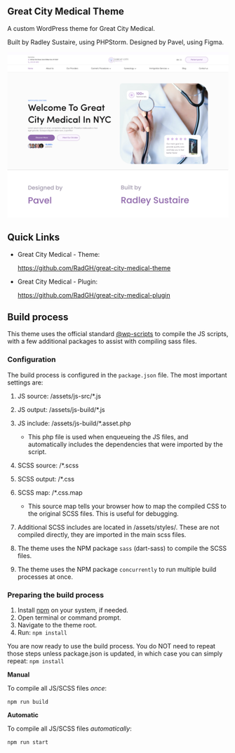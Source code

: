 Great City Medical Theme
-

A custom WordPress theme for Great City Medical.

Built by Radley Sustaire, using PHPStorm. Designed by Pavel, using Figma.

![Theme Screenshot](screenshot.png)

## Quick Links

- Great City Medical - Theme:

   https://github.com/RadGH/great-city-medical-theme

- Great City Medical - Plugin:

    https://github.com/RadGH/great-city-medical-plugin

## Build process

This theme uses the official standard [@wp-scripts](https://github.com/WordPress/gutenberg/blob/trunk/packages/scripts/README.md) to compile the JS scripts, with a few additional packages to assist with compiling sass files.

### Configuration

The build process is configured in the `package.json` file. The most important settings are:

1. JS source: /assets/js-src/*.js
2. JS output: /assets/js-build/*.js
3. JS include: /assets/js-build/*.asset.php
   * This php file is used when enqueueing the JS files, and automatically includes the dependencies that were imported by the script.

5. SCSS source: /\*.scss
5. SCSS output: /\*.css
6. SCSS map: /\*.css.map
   * This source map tells your browser how to map the compiled CSS to the original SCSS files. This is useful for debugging. 

7. Additional SCSS includes are located in /assets/styles/. These are not compiled directly, they are imported in the main scss files.
8. The theme uses the NPM package `sass` (dart-sass) to compile the SCSS files.
9. The theme uses the NPM package `concurrently` to run multiple build processes at once.

### Preparing the build process

1. Install [npm](https://docs.npmjs.com/downloading-and-installing-node-js-and-npm) on your system, if needed.
2. Open terminal or command prompt.
3. Navigate to the theme root.
3. Run: `npm install`

You are now ready to use the build process. You do NOT need to repeat those steps unless package.json is updated, in which case you can simply repeat: `npm install`

**Manual**

To compile all JS/SCSS files _once_:

    npm run build

**Automatic**

To compile all JS/SCSS files _automatically_:

    npm run start

